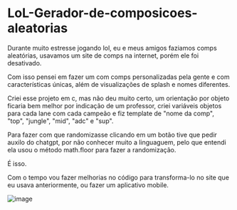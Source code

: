 # LoL-Gerador-de-composicoes-aleatorias

Durante muito estresse jogando lol, eu e meus amigos faziamos comps aleatórias,
usavamos um site de comps na internet, porém ele foi desativado.

Com isso pensei em fazer um com comps personalizadas pela gente e com características únicas,
além de visualizações de splash e nomes diferentes.

Criei esse projeto em c, mas não deu muito certo, um orientação por objeto ficaria bem melhor
por indicação de um professor, criei variáveis objetos para cada lane com cada campeão
e fiz template de "nome da comp", "top", "jungle", "mid", "adc" e "sup".

Para fazer com que randomizasse clicando em um botão tive que pedir auxilo do chatgpt, por 
não conhecer muito a linguaguem, pelo que entendi ela usou o método math.floor para fazer
a randomização.

É isso.

Com o tempo vou fazer melhorias no código para transforma-lo no site que eu usava anteriormente,
ou fazer um aplicativo mobile.

![image](https://github.com/Gostto/LoL-Gerador-de-composicoes-aleatorias/assets/98531503/fd873a19-4a73-4c3d-8768-5afd9268e252)

